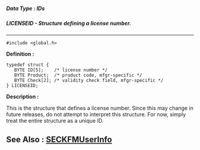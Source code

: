 ##### Data Type : IDs
##### LICENSEID - Structure defining a license number.
---
```
#include <global.h>
```

**Definition :**
```
typedef struct {
   BYTE ID[5];    /* license number */
   BYTE Product;  /* product code, mfgr-specific */
   BYTE Check[2]; /* validity check field, mfgr-specific */
} LICENSEID;
```

**Description :**

This is the structure that defines a license number.  Since this may change in future releases, do not attempt to interpret this structure.  For now, simply treat the entire structure as a unique ID.


**See Also :**
[SECKFMUserInfo](/domino-c-api-docs/reference/Func/SECKFMUserInfo)
---
